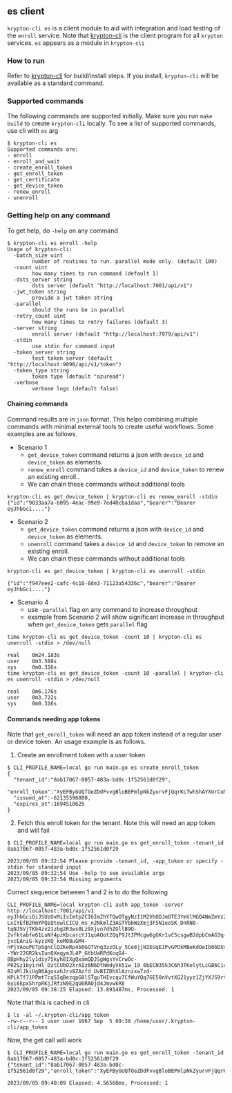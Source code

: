 ## es client
`krypton-cli es` is a client module to aid with integration and load testing of the `enroll` service.
Note that [krypton-cli](../README.md) is the client program for all `krypton` services. `es` appears as
a module in `krypton-cli`

### How to run
Refer to [krypton-cli](../README.md) for build/install steps. If you install, `krypton-cli` will be
available as a standard command.

### Supported commands
The following commands are supported initially. Make sure you run `make build` to create `krypton-cli` locally.
To see a list of supported commands, use cli with `es` arg
```
$ krypton-cli es
Supported commands are:
- enroll
- enroll_and_wait
- create_enroll_token
- get_enroll_token
- get_certificate
- get_device_token
- renew_enroll
- unenroll
```
### Getting help on any command
To get help, do `-help` on any command
```
$ krypton-cli es enroll -help
Usage of krypton-cli:
  -batch_size uint
        number of routines to run. parallel mode only. (default 100)
  -count uint
        how many times to run command (default 1)
  -dsts_server string
        dsts server (default "http://localhost:7001/api/v1")
  -jwt_token string
        provide a jwt token string
  -parallel
        should the runs be in parallel
  -retry_count uint
        how many times to retry failures (default 3)
  -server string
        enroll server (default "http://localhost:7979/api/v1")
  -stdin
        use stdin for command input
  -token_server string
        test token server (default "http://localhost:9090/api/v1/token")
  -token_type string
        token type (default "azuread")
  -verbose
        verbose logs (default false)
```

#### Chaining commands
Command results are in `json` format. This helps combining multiple commands with minimal external tools
to create useful workflows. Some examples are as follows.

- Scenario 1
  - `get_device_token` command returns a json with `device_id` and `device_token` as elements.
  - `renew_enroll` command takes a `device_id` and `device_token` to renew an existing enroll..
  - We can chain these commands without additional tools
```
krypton-cli es get_device_token | krypton-cli es renew_enroll -stdin
{"id":"9033aa7a-6095-4eac-99e9-7ed40cba1daa","bearer":"Bearer eyJhbGci...."}
```
- Scenario 2
  - `get_device_token` command returns a json with `device_id` and `device_token` as elements.
  - `unenroll` command takes a `device_id` and `device_token` to remove an existing enroll.
  - We can chain these commands without additional tools
```
krypton-cli es get_device_token | krypton-cli es unenroll -stdin

{"id":"f947eee2-cafc-4c18-8de3-71123a54336c","bearer":"Bearer eyJhbGci...."}
```
- Scenario 4
  - use `-parallel` flag on any command to increase throughput
  - example from Scenario 2 will show significant increase in throughput when `get_device_token` gets `parallel` flag
```
time krypton-cli es get_device_token -count 10 | krypton-cli es unenroll -stdin > /dev/null

real    0m24.183s
user    0m3.588s
sys     0m0.316s
time krypton-cli es get_device_token -count 10 -parallel | krypton-cli es unenroll -stdin > /dev/null

real    0m6.176s
user    0m3.722s
sys     0m0.316s
```

#### Commands needing app tokens
Note that `get_enroll_token` will need an app token instead of a regular user or device token.
An usage example is as follows.

1. Create an enrollment token with a user token
```
$ CLI_PROFILE_NAME=local go run main.go es create_enroll_token
{
  "tenant_id":"8ab17067-0057-483a-bd0c-1f52561d0f29",
  "enroll_token":"XyEFByGUQfOeZDdFvvgBloBEPmlpNkZyurvFjQqrKcfwhShAYXUrCuNzcJpjJUrm",
  "issued_at":-62135596800,
  "expires_at":1694510625
}
```
2. Fetch this enroll token for the tenant. Note this will need an app token and will fail
```
$ CLI_PROFILE_NAME=local go run main.go es get_enroll_token -tenant_id 8ab17067-0057-483a-bd0c-1f52561d0f29

2023/09/05 09:32:54 Please provide -tenant_id, -app_token or specify -stdin for standard input
2023/09/05 09:32:54 Use -help to see available args
2023/09/05 09:32:54 Missing arguments
```

Correct sequence between 1 and 2 is to do the following
```
CLI_PROFILE_NAME=local krypton-cli auth app_token -server http://localhost:7001/api/v1
eyJhbGciOiJSUzUxMiIsImtpZCI6ImZhYTQwOTgyNzI1M2VhODJmOTE3YmVlMGQ4NmZmYzZkODA2ZGNhMTA0YjMwMDAzMzE1NTVkYTQyZjZkNjAxYjUiLCJ0eXAiOiJKV1QifQ.eyJpc3MiOiJIUCBEZXZpY2UgVG9rZW4gU2VydmljZSIsInN1YiI6ImRlN2U1OTVmLTlhY2EtNDMzNC05ZjQ3LTIzNTJkMDBhY2FjZSIsImV4cCI6MTY5MzkxMDMwNSwibmJmIjoxNjkzOTA2NzA1LCJpYXQiOjE2OTM5MDY3MDUsImp0aSI6Ijg2MzI3ZDYyLTRhMDctNGZkOS1iOTU5LTVkOWZhZjY4YzU1NyIsInR5cCI6ImFwcCJ9.JJ1F92CeY7rYXw-LxIYEfB2RmYPQiQtewlCICU_ms_n2NkmlZ3AGTVbbWzXmj3F5N1eoSK_DnRN0-tqNJ5VjTKb4zv21zbg2R3ws0Lz9Xjvn7dhZGllB9O-2vfktabfe61LuNf4pzKbcarcYJ1qoAQot2QqF9JtIPMcgw6gGKr1vCScsgwB2dpbCmAG3q-jvcEAniG-kyzzKQ_koM08uGM4-nPjYAouPETpSgnClQZKeRp4b0GOTVnq3zzOLy_5Ce8jjNIEUqE1PvGPDkMBeKdOeIb0bDXv6ddUwvoZv5d72PqUr5TWFsqIWTVkRhDCCIPqGaqwCNsQ5V0mcrWC8g7IQJs--YWr22GR2ksIunQXeqymJL4P_GtbUaRPdKoqG4-8BpHhy2ly1diy75kyh8IXgQxamQDJSgWgsYvCrwOc-P02Sz1byirHl_DztCUbO2XrAIz6N6DtNmdyVk51w_19_6bECN35k3C6h3TKelytLcGB6CiuG9zEw7HqXhsaxMwfyY-82uMlJkiUgB6AgosahJrv8ZAzfd_UvBIZDhXlAznzxw7zd-KPLkTf71PPmtTcq5IqBezqpG0lSTguTHIvcqv7CfWuYQq7GE50nVvtXG21yyz1ZjYXJS9rt7sbjuLzZ-6yi6kpxShrpRKjJRfzN9E2qU6RAOjd4JmvwkR8
2023/09/05 09:38:25 Elapsed: 13.891487ms, Processed: 1
```

Note that this is cached in cli
```
$ ls -al ~/.krypton-cli/app_token
-rw-r--r-- 1 user user 1067 Sep  5 09:38 /home/user/.krypton-cli/app_token
```

Now, the get call will work
```
$ CLI_PROFILE_NAME=local go run main.go es get_enroll_token -tenant_id 8ab17067-0057-483a-bd0c-1f52561d0f29
{"tenant_id":"8ab17067-0057-483a-bd0c-1f52561d0f29","enroll_token":"XyEFByGUQfOeZDdFvvgBloBEPmlpNkZyurvFjQqrKcfwhShAYXUrCuNzcJpjJUrm","issued_at":1693905825,"expires_at":1694510625}

2023/09/05 09:40:09 Elapsed: 4.56568ms, Processed: 1
```
